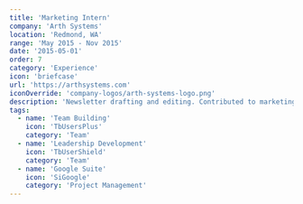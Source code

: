 ```yaml
---
title: 'Marketing Intern'
company: 'Arth Systems'
location: 'Redmond, WA'
range: 'May 2015 - Nov 2015'
date: '2015-05-01'
order: 7
category: 'Experience'
icon: 'briefcase'
url: 'https://arthsystems.com'
iconOverride: 'company-logos/arth-systems-logo.png'
description: 'Newsletter drafting and editing. Contributed to marketing initiatives and content creation for technology solutions.'
tags:
  - name: 'Team Building'
    icon: 'TbUsersPlus'
    category: 'Team'
  - name: 'Leadership Development'
    icon: 'TbUserShield'
    category: 'Team'
  - name: 'Google Suite'
    icon: 'SiGoogle'
    category: 'Project Management'
---
```

